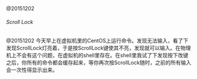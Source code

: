 @20151202

###### Scroll Lock
@20151202
今天早上在虚拟机里的CentOS上运行命令。发现无法输入，看了下发现ScrollLock灯亮着，于是按ScrollLock键使其不亮，发现就可以输入。在物理机上不会有这个问题，在虚拟机的shell里存在。在shell里我试了下发现按下改键之后，你所有的命令都会缓存起来，等你再次按ScrollLock随时，之前的所有输入会一次性得显示出来。
